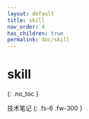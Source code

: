 ```yaml
---
layout: default
title: skill
nav_order: 4
has_children: true
permalink: doc/skill
---
```


# skill
{: .no_toc }

技术笔记
{: .fs-6 .fw-300 }

